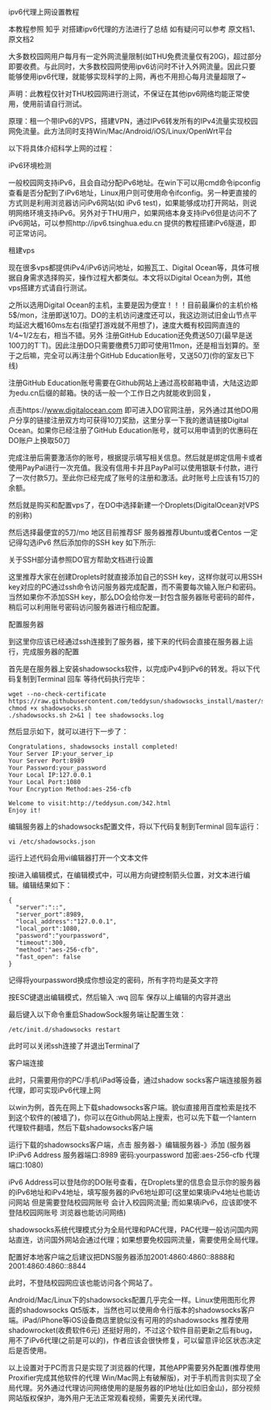 ipv6代理上网设置教程

本教程参照 知乎   对搭建ipv6代理的方法进行了总结   如有疑问可以参考 原文档1、原文档2

大多数校园网用户每月有一定外网流量限制(如THU免费流量仅有20G)，超过部分即要收费。与此同时，大多数校园网使用ipv6访问时不计入外网流量。因此只要能够使用ipv6代理，就能够实现科学的上网，再也不用担心每月流量超限了~

声明：此教程仅针对THU校园网进行测试，不保证在其他ipv6网络均能正常使用，使用前请自行测试。

原理：租一个带IPv6的VPS，搭建VPN，通过IPv6转发所有的IPv4流量实现校园网免流量。此方法同时支持Win/Mac/Android/iOS/Linux/OpenWrt平台



以下将具体介绍科学上网的过程：

iPv6环境检测

一般校园网支持iPv6，且会自动分配iPv6地址。在win下可以用cmd命令ipconfig查看是否分配到了iPv6地址，Linux用户则可使用命令ifconfig。另一种更直接的方式则是利用浏览器访问iPv6网站(如 iPv6 test)，如果能够成功打开网站，则说明网络环境支持iPv6。另外对于THU用户，如果网络本身支持iPv6但是访问不了iPv6网站，可以参照http://ipv6.tsinghua.edu.cn 提供的教程搭建iPv6隧道，即可正常访问。



租建vps

现在很多vps都提供iPv4/iPv6访问地址，如搬瓦工、Digital Ocean等，具体可根据自身需求选择购买，操作过程大都类似。本文将以Digital Ocean为例，其他vps搭建方式请自行测试。

之所以选用Digital Ocean的主机，主要是因为便宜！！！目前最廉价的主机价格5$/mon，注册即送10刀。DO的主机访问速度还可以，我这边测试旧金山节点平均延迟大概160ms左右(指望打游戏就不用想了)，速度大概有校园网直连的1/4~1/2左右，相当不错。另外 注册GitHub Education还免费送50刀(最早是送100刀的T`T)。因此注册DO只需要缴费5刀即可使用11mon，还是相当划算的。至于之后嘛，完全可以再注册个GitHub Education账号，又送50刀(你的室友已下线)

注册GitHub Education账号需要在Github网站上通过高校邮箱申请，大陆这边即为edu.cn后缀的邮箱。快的话一般一个工作日之内就能收到回复，

点击https://www.digitalocean.com 即可进入DO官网注册，另外通过其他DO用户分享的链接注册双方均可获得10刀奖励，这里分享一下我的邀请链接Digital Ocean。如果你已经注册了GitHub Education账号，就可以用申请到的优惠码在DO账户上换取50刀

完成注册后需要激活你的账号，根据提示填写相关信息。然后就是绑定信用卡或者使用PayPal进行一次充值。我没有信用卡并且PayPal可以使用银联卡付款，进行了一次付款5刀。至此你已经完成了账号的注册和激活。此时账号上应该有15刀的余额。



然后就是购买和配置vps了，在DO中选择新建一个Droplets(DigitalOcean对VPS的别称)

然后选择最便宜的5刀/mo  地区目前推荐SF  服务器推荐Ubuntu或者Centos  一定记得勾选iPv6  然后添加你的SSH key 如下所示:





关于SSH部分请参照DO官方帮助文档进行设置

这里推荐大家在创建Droplets时就直接添加自己的SSH key，这样你就可以用SSH key对应的PC通过ssh命令访问服务器完成配置，而不需要每次输入账户和密码。当然如果你不添加SSH key，那么DO会给你发一封包含服务器账号密码的邮件，稍后可以利用账号密码访问服务器进行相应配置。



配置服务器

到这里你应该已经通过ssh连接到了服务器，接下来的代码会直接在服务器上运行，完成服务器的配置

首先是在服务器上安装shadowsocks软件，以完成iPv4到iPv6的转发。将以下代码复制到Terminal  回车  等待代码执行完毕：

    wget --no-check-certificate https://raw.githubusercontent.com/teddysun/shadowsocks_install/master/shadowsocks.sh  
    chmod +x shadowsocks.sh  
    ./shadowsocks.sh 2>&1 | tee shadowsocks.log  



然后显示如下，就可以进行下一步了：

    Congratulations, shadowsocks install completed!  
    Your Server IP:your_server_ip  
    Your Server Port:8989  
    Your Password:your_password  
    Your Local IP:127.0.0.1  
    Your Local Port:1080  
    Your Encryption Method:aes-256-cfb  
      
    Welcome to visit:http://teddysun.com/342.html  
    Enjoy it!  



编辑服务器上的shadowsocks配置文件，将以下代码复制到Terminal  回车运行：

    vi /etc/shadowsocks.json

运行上述代码会用vi编辑器打开一个文本文件



 按i进入编辑模式，在编辑模式中，可以用方向键控制箭头位置，对文本进行编辑。编辑结果如下：

    {  
      "server":"::",  
      "server_port":8989,  
      "local_address":"127.0.0.1",  
      "local_port":1080,  
      "password":"yourpassword",  
      "timeout":300,  
      "method":"aes-256-cfb",  
      "fast_open": false  
    }  

记得将yourpassword换成你想设定的密码，所有字符均是英文字符

按ESC键退出编辑模式，然后输入 :wq 回车  保存以上编辑的内容并退出

最后键入以下命令重启ShadowSock服务端让配置生效：

    /etc/init.d/shadowsocks restart  

此时可以关闭ssh连接了并退出Terminal了



客户端连接

此时，只需要用你的PC/手机/iPad等设备，通过shadow socks客户端连接服务器代理，即可实现iPv6代理上网

以win为例，首先在网上下载shadowsocks客户端。貌似直接用百度检索是找不到这个软件的(被墙了)，你可以在Github网站上搜索，也可以先下载一个lantern代理软件翻墙，然后下载shadowsocks客户端

运行下载的shadowsocks客户端，点击 服务器-》编辑服务器-》添加 (服务器IP:iPv6 Address 服务器端口:8989 密码:yourpassword 加密:aes-256-cfb 代理端口:1080)

iPv6 Address可以登陆你的DO账号查看，在Droplets里的信息会显示你的服务器的iPv6地址和iPv4地址，填写服务器的iPv6地址即可(这里如果填iPv4地址也能访问网站 但是需要登陆校园网账号 会计入校园网流量; 而如果填iPv6，应该即使不登陆校园网账号 浏览器也能访问网络)

shadowsocks系统代理模式分为全局代理和PAC代理，PAC代理一般访问国内网站直连，访问国外网站会通过代理；如果想要免校园网流量，需要使用全局代理。

配置好本地客户端之后建议把DNS服务器添加2001:4860:4860::8888和2001:4860:4860::8844

此时，不登陆校园网应该也能访问各个网站了。



Android/Mac/Linux下的shadowsocks配置几乎完全一样。Linux使用图形化界面的shadowsocks Qt5版本，当然也可以使用命令行版本的shadowsocks客户端。iPad/iPhone等iOS设备商店里貌似没有可用的的shadowsocks 推荐使用shadowrocket(收费软件6元) 还挺好用的，不过这个软件目前更新之后有bug，用不了iPv6代理(之前是可以的)，作者应该会很快修复，可以留意评论区状态决定后是否使用。

以上设置对于PC而言只是实现了浏览器的代理，其他APP需要另外配置(推荐使用Proxifier完成其他软件的代理 Win/Mac网上有破解版)，对于手机而言则实现了全局代理。另外通过代理访问网络使用的是服务器的IP地址(比如旧金山)，部分视频网站版权保护，海外用户无法正常观看视频，需要先关闭代理。
